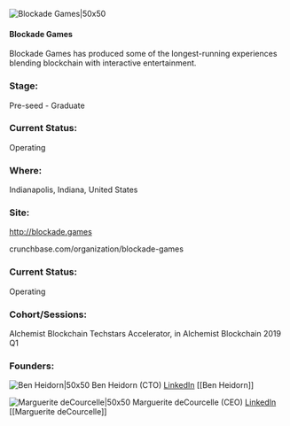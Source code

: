 

![Blockade Games|50x50](https://apimg.techstars.com/connect/images/image_files/5d83828034a60d2625000140/original/bg.jpeg)

#### Blockade Games
Blockade Games has produced some of the longest-running experiences blending blockchain with interactive entertainment.

### Stage: 
Pre-seed - Graduate 

### Current Status: 
Operating

### Where:
Indianapolis, Indiana, United States

### Site:
http://blockade.games



crunchbase.com/organization/blockade-games

### Current Status: 
Operating

### Cohort/Sessions: 
Alchemist Blockchain Techstars Accelerator, in Alchemist Blockchain 2019 Q1

### Founders: 

![Ben Heidorn|50x50](http://s3.amazonaws.com/ts-accel-connect-uploads/images/image_files/5c58d20ba36c11455c00000b/original/ben.jpg) Ben Heidorn (CTO) [LinkedIn](https://linkedin.com/in/rbenheidorn) [[Ben Heidorn]]

![Marguerite deCourcelle|50x50](https://apimg.techstars.com/connect/images/image_files/5c58b670a36c11455c000008/original/IMG_8094.JPG) Marguerite deCourcelle (CEO) [LinkedIn](https://linkedin.com/in/marguerite-decourcelle) [[Marguerite deCourcelle]]


